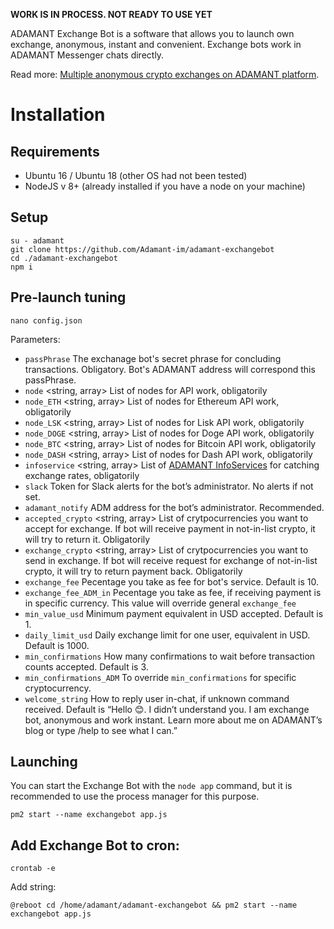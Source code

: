 
**WORK IS IN PROCESS. NOT READY TO USE YET**

ADAMANT Exchange Bot is a software that allows you to launch own exchange, anonymous, instant and convenient. Exchange bots work in ADAMANT Messenger chats directly.

Read more: [Multiple anonymous crypto exchanges on ADAMANT platform](https://medium.com/adamant-im/multiple-anonymous-crypto-exchanges-on-adamant-platform-11a607be0a9b).


# Installation
## Requirements
* Ubuntu 16 / Ubuntu 18 (other OS had not been tested)
* NodeJS v 8+ (already installed if you have a node on your machine)

## Setup
```
su - adamant
git clone https://github.com/Adamant-im/adamant-exchangebot
cd ./adamant-exchangebot
npm i
```

## Pre-launch tuning
```
nano config.json
```

Parameters:
* `passPhrase` <string> The exchanage bot's secret phrase for concluding transactions. Obligatory. Bot's ADAMANT address will correspond this passPhrase.
* `node` <string, array> List of nodes for API work, obligatorily
* `node_ETH` <string, array> List of nodes for Ethereum API work, obligatorily
* `node_LSK` <string, array> List of nodes for Lisk API work, obligatorily
* `node_DOGE` <string, array> List of nodes for Doge API work, obligatorily
* `node_BTC` <string, array> List of nodes for Bitcoin API work, obligatorily
* `node_DASH` <string, array> List of nodes for Dash API work, obligatorily
* `infoservice` <string, array> List of [ADAMANT InfoServices](https://github.com/Adamant-im/adamant-currencyinfo-services) for catching exchange rates, obligatorily
* `slack` <string> Token for Slack alerts for the bot’s administrator. No alerts if not set.
* `adamant_notify` <string> ADM address for the bot’s administrator. Recommended.
* `accepted_crypto` <string, array> List of crytpocurrencies you want to accept for exchange. If bot will receive payment in not-in-list crypto, it will try to return it. Obligatorily
* `exchange_crypto` <string, array> List of crytpocurrencies you want to send in exchange. If bot will receive request for exchange of not-in-list crypto, it will try to return payment back. Obligatorily
* `exchange_fee` <float> Pecentage you take as fee for bot's service. Default is 10.
* `exchange_fee_ADM_in` <float> Pecentage you take as fee, if receiving payment is in specific currency. This value will override general `exchange_fee`
* `min_value_usd` <float> Minimum payment equivalent in USD accepted. Default is 1.
* `daily_limit_usd` <float> Daily exchange limit for one user, equivalent in USD. Default is 1000.
* `min_confirmations` <int> How many confirmations to wait before transaction counts accepted. Default is 3.
* `min_confirmations_ADM` <int> To override `min_confirmations` for specific cryptocurrency.
* `welcome_string` <string> How to reply user in-chat, if unknown command received. Default is “Hello 😊. I didn’t understand you. I am exchange bot, anonymous and work instant. Learn more about me on ADAMANT’s blog or type /help to see what I can.”

## Launching
You can start the Exchange Bot with the `node app` command, but it is recommended to use the process manager for this purpose.
```
pm2 start --name exchangebot app.js 
```

## Add Exchange Bot to cron:
```
crontab -e
```

Add string:
```
@reboot cd /home/adamant/adamant-exchangebot && pm2 start --name exchangebot app.js
```


